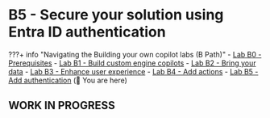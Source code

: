 # B5 - Secure your solution using Entra ID authentication

???+ info "Navigating the Building your own copilot labs (B Path)"
    - [Lab B0 - Prerequisites](/copilot-camp/pages/custom-engine/00-prerequisites)
    - [Lab B1 - Build custom engine copilots](/copilot-camp/pages/custom-engine/01-custom-engine-copilot)
    - [Lab B2 - Bring your data](/copilot-camp/pages/custom-engine/02-rag)
    - [Lab B3 - Enhance user experience](/copilot-camp/pages/custom-engine/03-powered-by-ai)
    - [Lab B4 - Add actions](/copilot-camp/pages/custom-engine/04-actions)
    - [Lab B5 - Add authentication](/copilot-camp/pages/custom-engine/05-add-authentication) (📍 You are here)

## WORK IN PROGRESS